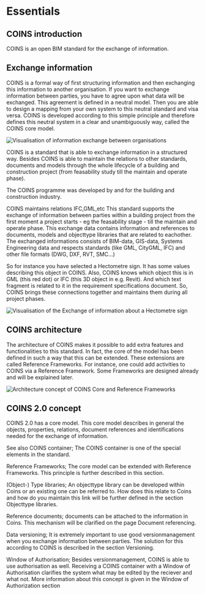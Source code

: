# Essentials


## COINS introduction

COINS is an open BIM standard for the exchange of information.


## Exchange information

COINS is a formal way of first structuring information and then exchanging this information to another organisation. If you want to exchange information between parties, you have to agree upon what data will be exchanged. This agreement is defined in a neutral model. Then you are able to design a mapping from your own system to this neutral standard and visa versa. COINS is developed according to this simple principle and therefore defines this neutral system in a clear and unambiguously way, called the COINS core model.

![Visualisation of information exchange between organisations]("./media/600px-Exchangeinformation.jpg "Information exchange between organisations")

COINS is a standard that is able to exchange information in a structured way. Besides COINS is able to maintain the relations to other standards, documents and models through the whole lifecycle of a building and construction project (from feasability study till the maintain and operate phase).

The COINS programme was developed by and for the building and construction industry.


COINS maintains relations IFC,GML,etc
This standard supports the exchange of information between parties within a building project from the first moment a project starts - eg the feasability stage - till the maintain and operate phase. This exchange data contains information and references to documents, models and objecttype libraries that are related to eachother. The exchanged informations consists of BIM-data, GIS-data, Systems Engineering data and respects standards (like GML, CityGML, IFC) and other file formats (DWG, DXF, RVT, SMC...)

So for instance you have selected a Hectometre sign. It has some values describing this object in COINS. Also, COINS knows which object this is in GML (this red dot) or IFC (this 3D object in e.g. Revit). And which text fragment is related to it in the requirement specifications document. So, COINS brings these connections together and maintains them during all project phases.

![Visualisation of the Exchange of information about a Hectometre sign]("./media/600px-IFC-GML-PDF_and_COINS.jpg "Exchange of information about a Hectometre sign")


## COINS architecture

The architecture of COINS makes it possible to add extra features and functionalities to this standard. In fact, the core of the model has been defined in such a way that this can be extended. These extensions are called Reference Frameworks. For instance, one could add activities to COINS via a Reference Framework. Some Frameworks are designed already and will be explained later.

![Architecture concept of COINS Core and Reference Frameworks]("./media/Architecture.jpg "Architecture concept of COINS Core and Reference frameworks")


## COINS 2.0 concept

COINS 2.0 has a core model. This core model describes in general the objects, properties, relations, document references and identifications needed for the exchange of information.

See also
COINS container; The COINS container is one of the special elements in the standard.

Reference Frameworks; The core model can be extended with Reference Frameworks. This principle is further described in this section.

(Object-) Type libraries; An objecttype library can be developed within Coins or an existing one can be referred to. How does this relate to Coins and how do you maintain this link will be further defined in the section Objecttype libraries.

Reference documents; documents can be attached to the information in Coins. This mechanism will be clarified on the page Document referencing.

Data versioning; It is extremely important to use good versionmanagement when you exchange information between parties. The solution for this according to COINS is described in the section Versioning.

Window of Authorisation; Besides versionmanagement, COINS is able to use authorisation as well. Receiving a COINS container with a Window of Authorisation clarifies the system what may be edited by the reciever and what not. More information about this concept is given in the Window of Authorization section
